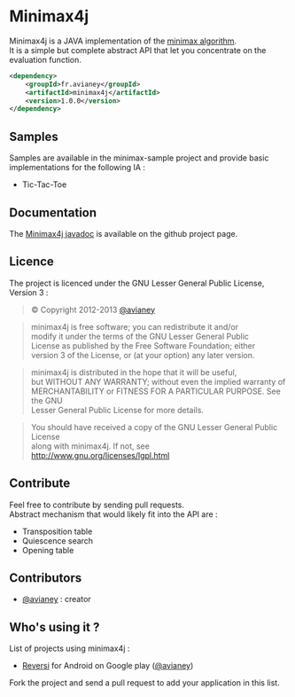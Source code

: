# Minimax4j

Minimax4j is a JAVA implementation of the [minimax algorithm](http://en.wikipedia.org/wiki/Minimax).  
It is a simple but complete abstract API that let you concentrate on the evaluation function.

```xml
<dependency>
    <groupId>fr.avianey</groupId>
    <artifactId>minimax4j</artifactId>
    <version>1.0.0</version>
</dependency>
```

## Samples

Samples are available in the minimax-sample project and provide basic implementations for the following IA :
* Tic-Tac-Toe

## Documentation

The [Minimax4j javadoc](http://avianey.github.com/minimax4j/) is available on the github project page.

## Licence

The project is licenced under the GNU Lesser General Public License, Version 3 :

> &copy; Copyright 2012-2013 [@avianey](https://github.com/avianey)

> minimax4j is free software; you can redistribute it and/or  
  modify it under the terms of the GNU Lesser General Public  
  License as published by the Free Software Foundation; either  
  version 3 of the License, or (at your option) any later version.  

> minimax4j is distributed in the hope that it will be useful,  
  but WITHOUT ANY WARRANTY; without even the implied warranty of  
  MERCHANTABILITY or FITNESS FOR A PARTICULAR PURPOSE. See the GNU  
  Lesser General Public License for more details.  

> You should have received a copy of the GNU Lesser General Public License  
  along with minimax4j. If not, see <http://www.gnu.org/licenses/lgpl.html>  

## Contribute

Feel free to contribute by sending pull requests.  
Abstract mechanism that would likely fit into the API are :
* Transposition table
* Quiescence search
* Opening table

## Contributors

* [@avianey](https://github.com/avianey) : creator

## Who's using it ?

List of projects using minimax4j :
* [Reversi](https://play.google.com/store/apps/details?id=net.androgames.reversi) for Android on Google play ([@avianey](https://github.com/avianey))

Fork the project and send a pull request to add your application in this list.
